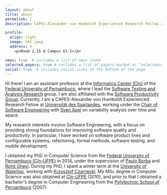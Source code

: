 ```yaml
---
layout: about
title: about
permalink: /
description: CAPES-Alexander von Humboldt Experienced Research Fellow at Universität des Saarlandes.

profile:
  align: right
  image: lmt.jpeg
  address: >
    <p>Room 2.15 @ Campus E1 1</p>

news: true  # includes a list of news items
selected_papers: true # includes a list of papers marked as "selected={true}"
social: true  # includes social icons at the bottom of the page
---
```


Hi there! I am an assistant professor at the [Informatics Center (CIn)](https://www.cin.ufpe.br/) of the [Federal University of Pernambuco](https://www.ufpe.br), where I lead the [Software Testing and Analysis Research](https://star.cin.ufpe.br/) group. I am also affiliated with the [Software Productivity Group](https://www.cin.ufpe.br/spg). Currently, I am a CAPES-Alexander von Humboldt Experienced Research Fellow at [Universität des Saarlandes](https://www.uni-saarland.de/start.html), working under the [Chair of Software Engineering](https://www.se.cs.uni-saarland.de/) with [Sven Apel](https://www.se.cs.uni-saarland.de/apel/index.php) on variability analysis over time and space.

My research interests involve Software Engineering, with a focus on providing strong foundations for improving software quality and productivity. In particular, I have worked on software product lines and configurable systems, refactoring, formal methods, software testing, and mobile development.

I obtained my PhD in Computer Science from the [Federal University of Pernambuco (CIn-UFPE)](https://www.cin.ufpe.br) in 2014, under the supervision of [Paulo Borba](https://pauloborba.github.io) and [Rohit Gheyi](http://www.dsc.ufcg.edu.br/~rohit/). During my PhD, I spent a winter term at the [University of Waterloo](https://uwaterloo.ca), working with [Krzysztof Czarnecki](https://uwaterloo.ca/waterloo-intelligent-systems-engineering-lab/people-profiles/krzysztof-czarnecki). My MSc degree in Computer Science was also obtained at [CIn-UFPE](https://www.cin.ufpe.br) (2010), and prior to that I obtained a bachelor's degree in Computer Engineering from the [Polytechnic School of Pernambuco](http://poli.upe.br) (2007). 